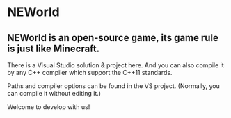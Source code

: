 # NEWorld
NEWorld is an open-source game, its game rule is just like Minecraft.
--------------------------------------------------
There is a Visual Studio solution & project here. And you can also compile it by any C++ compiler which support the C++11 standards.

Paths and compiler options can be found in the VS project. (Normally, you can compile it without editing it.)

Welcome to develop with us!

